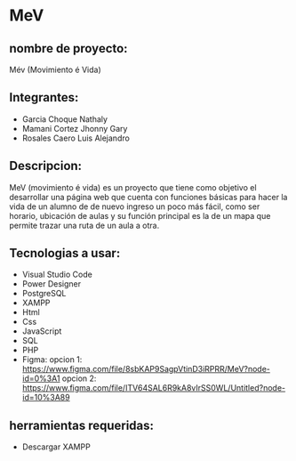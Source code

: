 # MeV

## nombre de proyecto: 
  Mév (Movimiento é Vida)
## Integrantes:
- Garcia Choque Nathaly
- Mamani Cortez Jhonny Gary
- Rosales Caero Luis Alejandro
## Descripcion:
  MeV (movimiento é vida) es un proyecto que tiene como objetivo el desarrollar una página web que cuenta con funciones básicas para hacer la vida de un alumno de de nuevo ingreso un poco más fácil, como ser horario, ubicación de aulas y su función principal es la de un mapa que permite trazar una ruta de un aula a otra.
## Tecnologias a usar:
- Visual Studio Code
- Power Designer
- PostgreSQL
- XAMPP
- Html
- Css
- JavaScript
- SQL
- PHP
- Figma: 
	opcion 1: https://www.figma.com/file/8sbKAP9SagpVtinD3iRPRR/MeV?node-id=0%3A1
	opcion 2: https://www.figma.com/file/ITV64SAL6R9kA8vIrSS0WL/Untitled?node-id=10%3A89	
## herramientas requeridas:
- Descargar XAMPP